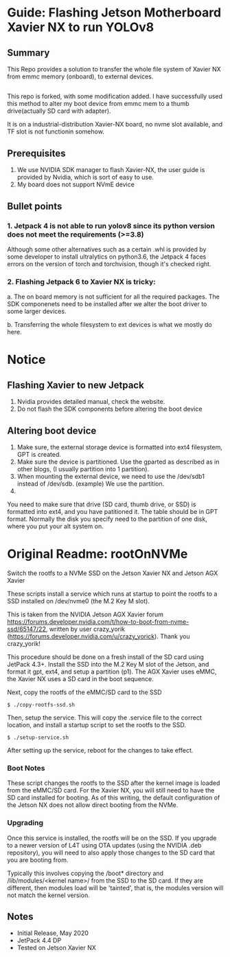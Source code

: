 # Guide: Flashing Jetson Motherboard Xavier NX to run YOLOv8
## Summary
This Repo provides a solution to transfer the whole file system of Xavier NX from emmc memory (onboard), to external devices.

## 
This repo is forked, with some modification added.
I have successfully used this method to alter my boot device from emmc mem to a thumb drive(actually SD card with adapter).

It is on a industrial-distribution Xavier-NX board, no nvme slot available, and TF slot is not functionin somehow.
## Prerequisites
1. We use NVIDIA SDK manager to flash Xavier-NX, the user guide is provided by Nvidia, which is sort of easy to use.
2. My board does not support NVmE device

## Bullet points
### 1. Jetpack 4 is not able to run yolov8 since its python version does not meet the requirements (>=3.8)
Although some other alternatives such as a certain .whl is provided by some developer to install ultralytics on python3.6, the Jetpack 4 faces errors on the version of torch and torchvision, though it's checked right.

### 2. Flashing Jetpack 6 to Xavier NX is tricky:
a. The on board memory is not sufficient for all the required packages. The SDK componenets need to be installed after we alter the boot driver to some larger devices.

b. Transferring the whole filesystem to ext devices is what we mostly do here.

# Notice
## Flashing Xavier to new Jetpack
1. Nvidia provides detailed manual, check the website.
2. Do not flash the SDK components before altering the boot device
## Altering boot device
1. Make sure, the external storage device is formatted into ext4 filesystem, GPT is created. 
2. Make sure the device is partitioned. Use the gparted as described as in other blogs, (I usually partition into 1 partition). 
3. When mounting the external device, we need to use the /dev/sdb1 instead of /dev/sdb. (example) We use the partition. 
4. 


You need to make sure that drive (SD card, thumb drive, or SSD) is formatted into ext4, and you have patitioned it. 
The table should be in GPT format.
Normally the disk you specify need to the partition of one disk, where you put your alt system on.


# Original Readme: rootOnNVMe
Switch the rootfs to a NVMe SSD on the Jetson Xavier NX and Jetson AGX Xavier

These scripts install a service which runs at startup to point the rootfs to a SSD installed on /dev/nvme0 (the M.2 Key M slot).

This is taken from the NVIDIA Jetson AGX Xavier forum https://forums.developer.nvidia.com/t/how-to-boot-from-nvme-ssd/65147/22, written by user crazy_yorik (https://forums.developer.nvidia.com/u/crazy_yorick). Thank you crazy_yorik!

This procedure should be done on a fresh install of the SD card using JetPack 4.3+. Install the SSD into the M.2 Key M slot of the Jetson, and format it gpt, ext4, and setup a partition (p1). The AGX Xavier uses eMMC, the Xavier NX uses a SD card in the boot sequence.



Next, copy the rootfs of the eMMC/SD card to the SSD
```
$ ./copy-rootfs-ssd.sh
```

Then, setup the service. This will copy the .service file to the correct location, and install a startup script to set the rootfs to the SSD.
```
$ ./setup-service.sh
```

After setting up the service, reboot for the changes to take effect.

### Boot Notes
These script changes the rootfs to the SSD after the kernel image is loaded from the eMMC/SD card. For the Xavier NX, you will still need to have the SD card installed for booting. As of this writing, the default configuration of the Jetson NX does not allow direct booting from the NVMe.

### Upgrading
Once this service is installed, the rootfs will be on the SSD. If you upgrade to a newer version of L4T using OTA updates (using the NVIDIA .deb repository), you will need to also apply those changes to the SD card that you are booting from.

Typically this involves copying the /boot* directory and /lib/modules/\<kernel name\>/ from the SSD to the SD card. If they are different, then modules load will be 'tainted', that is, the modules version will not match the kernel version.


## Notes
* Initial Release, May 2020
* JetPack 4.4 DP
* Tested on Jetson Xavier NX

